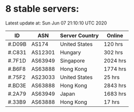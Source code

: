 # 8 stable servers:

Latest update at: Sun Jun 07 21:10:10 UTC 2020

| ID | ASN | Server Country | Online |
| -- | --- | -------------- | ------ |
| #.D09B | AS174 | United States | 120 hrs |
| #.C831 | AS12301 | Hungary | 302 hrs |
| #.7F1D | AS63949 | Singapore | 2024 hrs |
| #.B6F8 | AS63888 | Hong Kong | 1774 hrs |
| #.75F2 | AS23033 | United States | 25 hrs |
| #.BD3E | AS63888 | Hong Kong | 2843 hrs |
| #.2A79 | AS63949 | Japan | 1683 hrs |
| #.33B9 | AS63888 | Hong Kong | 17 hrs |

